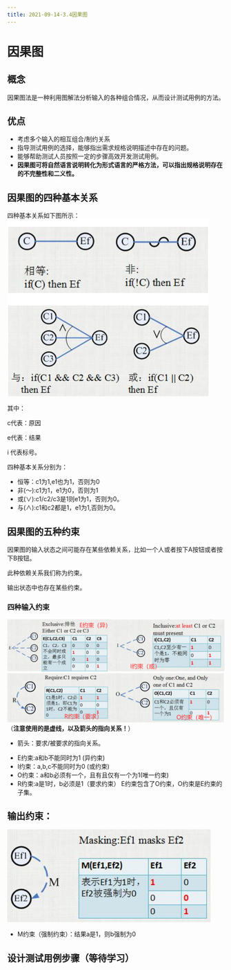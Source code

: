 ```yaml
---
title: 2021-09-14-3.4因果图
---
```


# 因果图

## 概念

因果图法是一种利用图解法分析输入的各种组合情况，从而设计测试用例的方法。

## 优点

+ 考虑多个输入的相互组合/制约关系
+ 指导测试用例的选择，能够指出需求规格说明描述中存在的问题。
+ 能够帮助测试人员按照一定的步骤高效开发测试用例。
+ **因果图可将自然语言说明转化为形式语言的严格方法，可以指出规格说明存在的不完整性和二义性。**

## 因果图的四种基本关系

四种基本关系如下图所示：
![image-20210917184550836](../../src/assets/img/image-20210917184550836.png)

其中：

c代表：原因

e代表：结果

i 代表标号。

四种基本关系分别为：

- 恒等：c1为1,e1也为1，否则为0
- 非(～):c1为1，e1为0，否则为1
- 或(∨):c1/c2/c3是1则e1为1，否则为0。
- 与(∧):c1和c2都是1，e1为1,否则为0。

## 因果图的五种约束

因果图的输入状态之间可能存在某些依赖关系，比如一个人或者按下A按钮或者按下B按钮。

此种依赖关系我们称为约束。

输出状态中也存在某些约束。

### 四种输入约束

![image-20210917184927133](../../src/assets/img/image-20210917184927133.png)（**注意使用的是虚线，以及箭头的指向关系！**）

* 箭头：要求/被要求的指向关系。

+ E约束:a和b不能同时为1 (异约束)
+ I约束：a,b,c不能同时为0 (或约束)
+ O约束：a和b必须有一个，且有且仅有一个为1(唯一约束)
+ R约束:a是1时，b必须是1（要求约束）
  E约束包含了O约束，O约束是E约束的子集。
## 输出约束：

![image-20210917191418336](../../src/assets/img/image-20210917191418336.png)

+ M约束（强制约束）：结果a是1，则b强制为0

## 设计测试用例步骤（等待学习）

